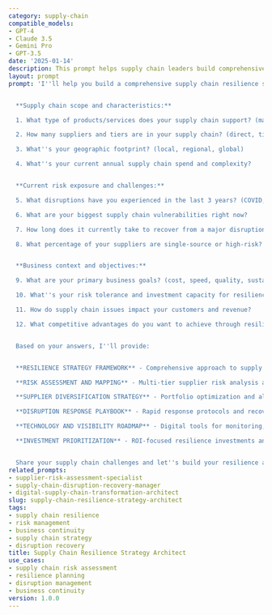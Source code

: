 ```yaml
---
category: supply-chain
compatible_models:
- GPT-4
- Claude 3.5
- Gemini Pro
- GPT-3.5
date: '2025-01-14'
description: This prompt helps supply chain leaders build comprehensive resilience strategies that prepare organizations for disruptions, enable rapid recovery, and create competitive advantages through adaptive supply chain design and risk management.
layout: prompt
prompt: 'I''ll help you build a comprehensive supply chain resilience strategy that transforms your supply chain from cost-focused to resilience-engineered operations. Let me understand your current situation:


  **Supply chain scope and characteristics:**

  1. What type of products/services does your supply chain support? (manufacturing, retail, technology, healthcare)

  2. How many suppliers and tiers are in your supply chain? (direct, tier 2, tier 3)

  3. What''s your geographic footprint? (local, regional, global)

  4. What''s your current annual supply chain spend and complexity?


  **Current risk exposure and challenges:**

  5. What disruptions have you experienced in the last 3 years? (COVID, weather, geopolitical, cyber)

  6. What are your biggest supply chain vulnerabilities right now?

  7. How long does it currently take to recover from a major disruption?

  8. What percentage of your suppliers are single-source or high-risk?


  **Business context and objectives:**

  9. What are your primary business goals? (cost, speed, quality, sustainability)

  10. What''s your risk tolerance and investment capacity for resilience?

  11. How do supply chain issues impact your customers and revenue?

  12. What competitive advantages do you want to achieve through resilience?


  Based on your answers, I''ll provide:


  **RESILIENCE STRATEGY FRAMEWORK** - Comprehensive approach to supply chain risk management and preparation

  **RISK ASSESSMENT AND MAPPING** - Multi-tier supplier risk analysis and vulnerability identification

  **SUPPLIER DIVERSIFICATION STRATEGY** - Portfolio optimization and alternative sourcing development

  **DISRUPTION RESPONSE PLAYBOOK** - Rapid response protocols and recovery procedures

  **TECHNOLOGY AND VISIBILITY ROADMAP** - Digital tools for monitoring, prediction, and coordination

  **INVESTMENT PRIORITIZATION** - ROI-focused resilience investments and capability building


  Share your supply chain challenges and let''s build your resilience advantage!'
related_prompts:
- supplier-risk-assessment-specialist
- supply-chain-disruption-recovery-manager
- digital-supply-chain-transformation-architect
slug: supply-chain-resilience-strategy-architect
tags:
- supply chain resilience
- risk management
- business continuity
- supply chain strategy
- disruption recovery
title: Supply Chain Resilience Strategy Architect
use_cases:
- supply chain risk assessment
- resilience planning
- disruption management
- business continuity
version: 1.0.0
---
```

